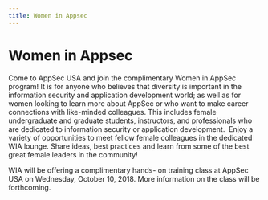 ```yaml
---
title: Women in Appsec
---
```

# Women in Appsec

Come to AppSec USA and join the complimentary Women in AppSec program! It is for
anyone who believes that diversity is important in the information security and
application development world; as well as for women looking to learn more about
AppSec or who want to make career connections with like-minded colleagues. This
includes female undergraduate and graduate students, instructors, and professionals
who are dedicated to information security or application development. 
Enjoy a variety of opportunities to meet fellow female colleagues in the dedicated WIA
lounge. Share ideas, best practices and learn from some of the best great female
leaders in the community!

WIA will be offering a complimentary hands- on training class at AppSec USA on Wednesday, October
10, 2018. More information on the class will be forthcoming.